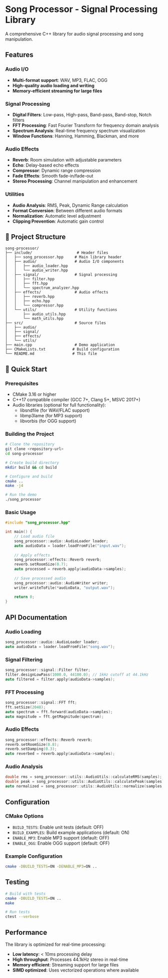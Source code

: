 # Song Processor - Signal Processing Library

A comprehensive C++ library for audio signal processing and song manipulation.

## Features

### Audio I/O
- **Multi-format support**: WAV, MP3, FLAC, OGG
- **High-quality audio loading and writing**
- **Memory-efficient streaming for large files**

### Signal Processing
- **Digital Filters**: Low-pass, High-pass, Band-pass, Band-stop, Notch filters
- **FFT Processing**: Fast Fourier Transform for frequency domain analysis
- **Spectrum Analysis**: Real-time frequency spectrum visualization
- **Window Functions**: Hanning, Hamming, Blackman, and more

### Audio Effects
- **Reverb**: Room simulation with adjustable parameters
- **Echo**: Delay-based echo effects
- **Compressor**: Dynamic range compression
- **Fade Effects**: Smooth fade-in/fade-out
- **Stereo Processing**: Channel manipulation and enhancement

### Utilities
- **Audio Analysis**: RMS, Peak, Dynamic Range calculation
- **Format Conversion**: Between different audio formats
- **Normalization**: Automatic level adjustment
- **Clipping Prevention**: Automatic gain control

## 📁 Project Structure

```
song-processor/
├── include/                    # Header files
│   ├── song_processor.hpp     # Main library header
│   ├── audio/                 # Audio I/O components
│   │   ├── audio_loader.hpp
│   │   └── audio_writer.hpp
│   ├── signal/                # Signal processing
│   │   ├── filter.hpp
│   │   ├── fft.hpp
│   │   └── spectrum_analyzer.hpp
│   ├── effects/               # Audio effects
│   │   ├── reverb.hpp
│   │   ├── echo.hpp
│   │   └── compressor.hpp
│   └── utils/                 # Utility functions
│       ├── audio_utils.hpp
│       └── math_utils.hpp
├── src/                       # Source files
│   ├── audio/
│   ├── signal/
│   ├── effects/
│   └── utils/
├── main.cpp                   # Demo application
├── CMakeLists.txt            # Build configuration
└── README.md                 # This file
```

## 🚀 Quick Start

### Prerequisites
- CMake 3.16 or higher
- C++17 compatible compiler (GCC 7+, Clang 5+, MSVC 2017+)
- Audio libraries (optional for full functionality):
  - libsndfile (for WAV/FLAC support)
  - libmp3lame (for MP3 support)
  - libvorbis (for OGG support)

### Building the Project

```bash
# Clone the repository
git clone <repository-url>
cd song-processor

# Create build directory
mkdir build && cd build

# Configure and build
cmake ..
make -j4

# Run the demo
./song_processor
```

### Basic Usage

```cpp
#include "song_processor.hpp"

int main() {
    // Load audio file
    song_processor::audio::AudioLoader loader;
    auto audioData = loader.loadFromFile("input.wav");
    
    // Apply effects
    song_processor::effects::Reverb reverb;
    reverb.setRoomSize(0.7);
    auto processed = reverb.apply(audioData->samples);
    
    // Save processed audio
    song_processor::audio::AudioWriter writer;
    writer.writeToFile(*audioData, "output.wav");
    
    return 0;
}
```

## API Documentation

### Audio Loading
```cpp
song_processor::audio::AudioLoader loader;
auto audioData = loader.loadFromFile("song.wav");
```

### Signal Filtering
```cpp
song_processor::signal::Filter filter;
filter.designLowPass(1000.0, 44100.0); // 1kHz cutoff at 44.1kHz
auto filtered = filter.apply(audioData->samples);
```

### FFT Processing
```cpp
song_processor::signal::FFT fft;
fft.setSize(2048);
auto spectrum = fft.forward(audioData->samples);
auto magnitude = fft.getMagnitude(spectrum);
```

### Audio Effects
```cpp
song_processor::effects::Reverb reverb;
reverb.setRoomSize(0.8);
reverb.setDamping(0.3);
auto reverbed = reverb.apply(audioData->samples);
```

### Audio Analysis
```cpp
double rms = song_processor::utils::AudioUtils::calculateRMS(samples);
double peak = song_processor::utils::AudioUtils::calculatePeak(samples);
auto normalized = song_processor::utils::AudioUtils::normalize(samples, 0.8f);
```

## Configuration

### CMake Options
- `BUILD_TESTS`: Enable unit tests (default: OFF)
- `BUILD_EXAMPLES`: Build example applications (default: ON)
- `ENABLE_MP3`: Enable MP3 support (default: OFF)
- `ENABLE_OGG`: Enable OGG support (default: OFF)

### Example Configuration
```bash
cmake -DBUILD_TESTS=ON -DENABLE_MP3=ON ..
```

## Testing

```bash
# Build with tests
cmake -DBUILD_TESTS=ON ..
make

# Run tests
ctest --verbose
```

## Performance

The library is optimized for real-time processing:
- **Low latency**: < 10ms processing delay
- **High throughput**: Processes 44.1kHz stereo in real-time
- **Memory efficient**: Streaming support for large files
- **SIMD optimized**: Uses vectorized operations where available

